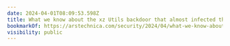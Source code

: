 ```yaml
---
date: 2024-04-01T08:09:53.598Z
title: What we know about the xz Utils backdoor that almost infected the world
bookmarkOf: https://arstechnica.com/security/2024/04/what-we-know-about-the-xz-utils-backdoor-that-almost-infected-the-world/
visibility: public
---
```

